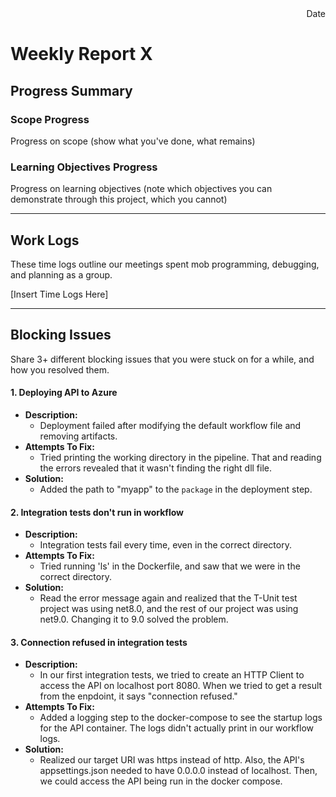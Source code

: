 <div style="text-align: right"> Date </div>

# Weekly Report X

## Progress Summary
### Scope Progress
Progress on scope (show what you've done, what remains)

### Learning Objectives Progress
Progress on learning objectives (note which objectives you can demonstrate through this project, which you cannot)

---

## Work Logs
These time logs outline our meetings spent mob programming, debugging, and planning as a group.

[Insert Time Logs Here]

---
## Blocking Issues
Share 3+ different blocking issues that you were stuck on for a while, and how you resolved them.

#### 1. Deploying API to Azure
* **Description:** 
  - Deployment failed after modifying the default workflow file and removing artifacts.
* **Attempts To Fix:**
  - Tried printing the working directory in the pipeline. That and reading the errors revealed that it wasn't finding the right dll file.
* **Solution:**
  - Added the path to "myapp" to the `package` in the deployment step.

#### 2. Integration tests don't run in workflow
* **Description:** 
  - Integration tests fail every time, even in the correct directory.
* **Attempts To Fix:**
  - Tried running 'ls' in the Dockerfile, and saw that we were in the correct directory.
* **Solution:**
  - Read the error message again and realized that the T-Unit test project was using net8.0, and the rest of our project was using net9.0. Changing it to 9.0 solved the problem.

#### 3. Connection refused in integration tests
* **Description:** 
  - In our first integration tests, we tried to create an HTTP Client to access the API on localhost port 8080. When we tried to get a result from the enpdoint, it says "connection refused."
* **Attempts To Fix:**
  - Added a logging step to the docker-compose to see the startup logs for the API container. The logs didn't actually print in our workflow logs. 
* **Solution:**
  - Realized our target URI was https instead of http. Also, the API's appsettings.json needed to have 0.0.0.0 instead of localhost. Then, we could access the API being run in the docker compose.